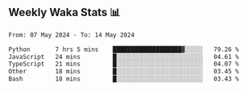 ## Weekly Waka Stats 📊
<!--START_SECTION:waka-->

```txt
From: 07 May 2024 - To: 14 May 2024

Python       7 hrs 5 mins    ███████████████████▓░░░░░   79.26 %
JavaScript   24 mins         █░░░░░░░░░░░░░░░░░░░░░░░░   04.61 %
TypeScript   21 mins         █░░░░░░░░░░░░░░░░░░░░░░░░   04.07 %
Other        18 mins         █░░░░░░░░░░░░░░░░░░░░░░░░   03.45 %
Bash         18 mins         █░░░░░░░░░░░░░░░░░░░░░░░░   03.43 %
```

<!--END_SECTION:waka-->

<!--

Here are some ideas to get you started:

- 🔭 I’m currently working on (way to add branches committed on)
- 🌱 I’m currently learning Web Frameworks and Machine Learning! (Lisp, JS (react & angular), Python, and __)
- 💬 Ask me about ...
- 📫 How to reach me: 
- 😄 Pronouns: He/Him/His
- ⚡ Fun fact: ...

that-recsys-lab
-->
